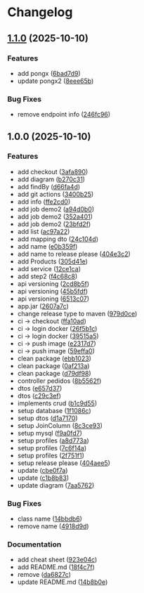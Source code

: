 # Changelog

## [1.1.0](https://github.com/acnaweb/study-apir/compare/v1.0.0...v1.1.0) (2025-10-10)


### Features

* add pongx ([6bad7d9](https://github.com/acnaweb/study-apir/commit/6bad7d91127a07c6b4c879a9b755875a5a2459fb))
* update pongx2 ([8eee65b](https://github.com/acnaweb/study-apir/commit/8eee65bfe33a06425128074407692b9d32356a91))


### Bug Fixes

* remove endpoint info ([246fc96](https://github.com/acnaweb/study-apir/commit/246fc96a54749505218b50c02acf9d14987acccd))

## 1.0.0 (2025-10-10)


### Features

* add checkout ([3afa890](https://github.com/acnaweb/study-apir/commit/3afa8905d65eb8230f6f4929959c0013cecdca0e))
* add diagram ([b270c31](https://github.com/acnaweb/study-apir/commit/b270c31140fccc96f85608f7abf5d86c6c3dc7fe))
* add findBy ([d66fa4d](https://github.com/acnaweb/study-apir/commit/d66fa4d8d0c1e185f778ef67e2fb466a40ca2298))
* add git actions ([3400b25](https://github.com/acnaweb/study-apir/commit/3400b259f68a7606cbbb1c4f61ecb1c2e6967b2c))
* add info ([ffe2cd0](https://github.com/acnaweb/study-apir/commit/ffe2cd03a48b0a7df96947802aef673a7d000c5e))
* add job demo2 ([a94d0b0](https://github.com/acnaweb/study-apir/commit/a94d0b0bb13764cf54d8b3c8395e15511a98c321))
* add job demo2 ([352a401](https://github.com/acnaweb/study-apir/commit/352a40140f879c5064603c449851e85b257563db))
* add job demo2 ([23bfd2f](https://github.com/acnaweb/study-apir/commit/23bfd2fcf4997d4e392ea9216fbea8d4828b5c7a))
* add list ([ac97a22](https://github.com/acnaweb/study-apir/commit/ac97a2239d74329d3a0bd38a1f9db76546bc03b5))
* add mapping dto ([24c104d](https://github.com/acnaweb/study-apir/commit/24c104dccfd048e3314e405b7bc148091fe8acfa))
* add name ([e0b359f](https://github.com/acnaweb/study-apir/commit/e0b359f3ac613ec4e5400a8eaa994ea6b9cea759))
* add name to release please ([404e3c2](https://github.com/acnaweb/study-apir/commit/404e3c276e993e7930011436b3e9145427ce8175))
* add Products ([305d41e](https://github.com/acnaweb/study-apir/commit/305d41e0f2bcde0e63d4a0fe8c7eb19e6dc4c403))
* add service ([12ce1ca](https://github.com/acnaweb/study-apir/commit/12ce1ca866d934f82fbfe089a98d2f50607202ed))
* add step2 ([f4c68c8](https://github.com/acnaweb/study-apir/commit/f4c68c86aafe931350adfa7c00d5c6f562d85d6c))
* api versioning ([2cd8b5f](https://github.com/acnaweb/study-apir/commit/2cd8b5fddf18c0a30d397c68a08f37b7965411cd))
* api versioning ([45b5fdf](https://github.com/acnaweb/study-apir/commit/45b5fdf66b5cc584b2f436bbf60a1ab276115f6d))
* api versioning ([6513c07](https://github.com/acnaweb/study-apir/commit/6513c0798560a700666a84584482c8022ec7f92d))
* app.jar ([2607a7c](https://github.com/acnaweb/study-apir/commit/2607a7c7dad7a2d1013d9693e085b6e20712f0a8))
* change release type to maven ([979d0ce](https://github.com/acnaweb/study-apir/commit/979d0cebdbdbb4517a436f5570c7cb5b1f0b631e))
* ci -&gt; checkout ([ffa10ad](https://github.com/acnaweb/study-apir/commit/ffa10ad6b5f4ed866550c94c6f49e65b3d6b8dd0))
* ci -&gt; login docker ([26f5b1c](https://github.com/acnaweb/study-apir/commit/26f5b1c1fd2d4802125b9a76b8dc23ce9a9b3ae8))
* ci -&gt; login docker ([39515a5](https://github.com/acnaweb/study-apir/commit/39515a5e61885b77ed3149c6d5aa364e1ec72c3f))
* ci -&gt; push image ([e2317d7](https://github.com/acnaweb/study-apir/commit/e2317d7426ba39162d1b74a7dfad92d6e89323e0))
* ci -&gt; push image ([59effa0](https://github.com/acnaweb/study-apir/commit/59effa057492161261a270837ab865dc841f572c))
* clean package ([ebb1023](https://github.com/acnaweb/study-apir/commit/ebb102340087027f1616833549a2a5d07c53a445))
* clean package ([0af213a](https://github.com/acnaweb/study-apir/commit/0af213a2eb8fed4aeb3249d8fa45db2e39f8ec64))
* clean package ([d79df98](https://github.com/acnaweb/study-apir/commit/d79df983c73fee017d89e4b65c2f66f4ed148e4f))
* controller pedidos ([8b5562f](https://github.com/acnaweb/study-apir/commit/8b5562fdd8206596318817294ed037013abf284b))
* dtos ([e657d37](https://github.com/acnaweb/study-apir/commit/e657d37383aac4bfa9468e79fb87ae4234028348))
* dtos ([c29c3ef](https://github.com/acnaweb/study-apir/commit/c29c3efa33844836553d932c6ef6c49a06398e71))
* implements crud ([b1c9d55](https://github.com/acnaweb/study-apir/commit/b1c9d55c4b78163103d4b20d941862e6e6db03c8))
* setup database ([1f1086c](https://github.com/acnaweb/study-apir/commit/1f1086cdc37e9a6507fc2d5930f3841b390d6d2a))
* setup dtos ([d1a7170](https://github.com/acnaweb/study-apir/commit/d1a717017231ecc466c9ef19948026eded9d2c13))
* setup JoinColumn ([8c3ce93](https://github.com/acnaweb/study-apir/commit/8c3ce93c8201372b7b8ff3117ee12eebb9ca78bf))
* setup mysql ([f9a0fd7](https://github.com/acnaweb/study-apir/commit/f9a0fd7fecc82db45de1b43b875f732071061740))
* setup profiles ([a8d773a](https://github.com/acnaweb/study-apir/commit/a8d773a107ed094626d7df5b0ec8b21208dc2596))
* setup profiles ([7c6f14a](https://github.com/acnaweb/study-apir/commit/7c6f14a123237885c14892ae5417d0847e2c3acc))
* setup profiles ([2f751f1](https://github.com/acnaweb/study-apir/commit/2f751f181519fc0a4d899d9040373c5e22ec9dc3))
* setup release please ([404aee5](https://github.com/acnaweb/study-apir/commit/404aee5940b3b61d5f10dcf656de943b09ed9195))
* update ([cbe0f7a](https://github.com/acnaweb/study-apir/commit/cbe0f7a59c67f1a4881b19559aa22b1897a31e4e))
* update ([c1b8b83](https://github.com/acnaweb/study-apir/commit/c1b8b835941146ef490514fbbd977d1757c5272d))
* update diagram ([7aa5762](https://github.com/acnaweb/study-apir/commit/7aa5762e02806a68a450d5ec668e82fa16e82c39))


### Bug Fixes

* class name ([14bbdb6](https://github.com/acnaweb/study-apir/commit/14bbdb64cf253a2a2cf7ec10998d59b4c2208f5e))
* remove name ([4918d9d](https://github.com/acnaweb/study-apir/commit/4918d9de4b3ed7aaba41bcd716bae143bc21c679))


### Documentation

* add cheat sheet ([923e04c](https://github.com/acnaweb/study-apir/commit/923e04c61ad07572c436dbf43c469f027beaf10b))
* add README.md ([18f4c7f](https://github.com/acnaweb/study-apir/commit/18f4c7fcb05b7726c52230dc1b7bf1d1fa35df6c))
* remove ([da6827c](https://github.com/acnaweb/study-apir/commit/da6827c5af63d6ff6a693a67c1ffe9d3f5b1add1))
* update README.md ([14b8b0e](https://github.com/acnaweb/study-apir/commit/14b8b0ef9234a9e87f620ec26d5c2b5f8c278213))
